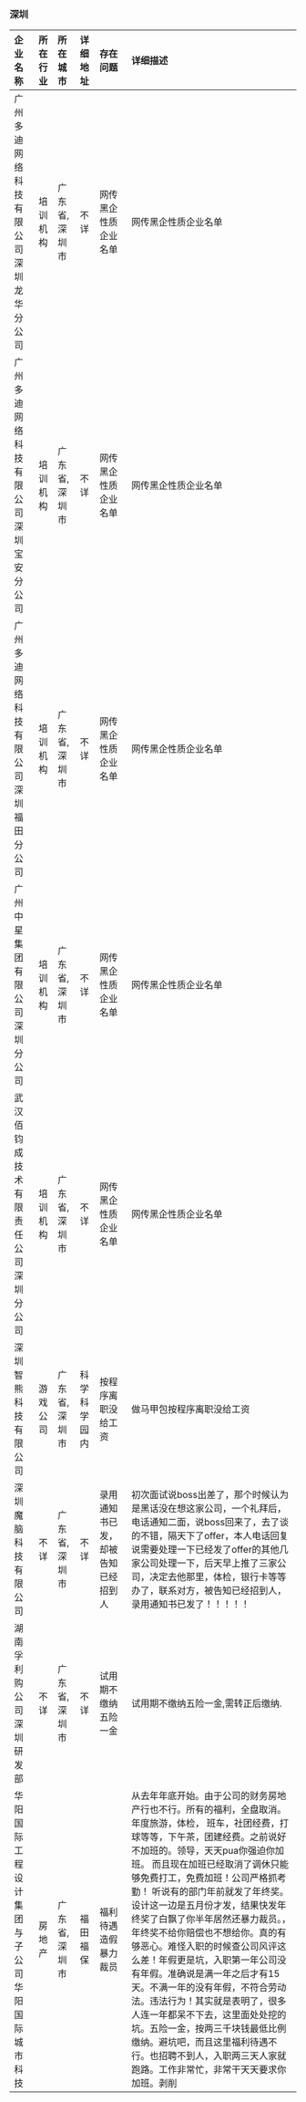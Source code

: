 ### 深圳
| 企业名称 | 所在行业 | 所在城市 | 详细地址 | 存在问题 | 详细描述 |
| :----- | :------ | :------ | :------ | :----- | :------ |
广州多迪网络科技有限公司深圳龙华分公司|培训机构|广东省,深圳市|不详|网传黑企性质企业名单|网传黑企性质企业名单
广州多迪网络科技有限公司深圳宝安分公司|培训机构|广东省,深圳市|不详|网传黑企性质企业名单|网传黑企性质企业名单
广州多迪网络科技有限公司深圳福田分公司|培训机构|广东省,深圳市|不详|网传黑企性质企业名单|网传黑企性质企业名单
广州中星集团有限公司深圳分公司|培训机构|广东省,深圳市|不详|网传黑企性质企业名单|网传黑企性质企业名单
武汉佰钧成技术有限责任公司深圳分公司|培训机构|广东省,深圳市|不详|网传黑企性质企业名单|网传黑企性质企业名单
深圳智熊科技有限公司|游戏公司|广东省,深圳市|科学科学园内|按程序离职没给工资|做马甲包按程序离职没给工资
深圳魔脑科技有限公司|不详|广东省,深圳市|不详|录用通知书已发，却被告知已经招到人|初次面试说boss出差了，那个时候认为是黑话没在想这家公司，一个礼拜后，电话通知二面，说boss回来了，去了谈的不错，隔天下了offer，本人电话回复说需要处理一下已经发了offer的其他几家公司处理一下，后天早上推了三家公司，决定去他那里，体检，银行卡等等办了，联系对方，被告知已经招到人，录用通知书已发了！！！！！
湖南孚利购公司深圳研发部|不详|广东省,深圳市|不详|试用期不缴纳五险一金|试用期不缴纳五险一金,需转正后缴纳.
华阳国际工程设计集团与子公司华阳国际城市科技|房地产|广东省,深圳市|福田福保|福利待遇造假暴力裁员|从去年年底开始。由于公司的财务房地产行也不行。所有的福利，全盘取消。年度旅游，体检，  班车，社团经费，打球等等，下午茶，团建经费。之前说好不加班的。领导，天天pua你强迫你加班。    而且现在加班已经取消了调休只能够免费打工，免费加班！公司严格抓考勤！ 听说有的部门年前就发了年终奖。设计这一边是五月份才发，结果快发年终奖了白飘了你半年居然还暴力裁员。，年终奖不给你赔偿也不想给你。真的有够恶心。难怪入职的时候查公司风评这么差！年假更是坑，入职第一年公司没有年假。准确说是满一年之后才有15天。不满一年的没有年假，不符合劳动法。违法行为！其实就是表明了，很多人连一年都呆不下去，这里面处处挖的坑。五险一金，按两三千块钱最低比例缴纳。避坑吧，而且这里福利待遇不行。也招聘不到人，入职两三天人家就跑路。工作非常忙，非常干天天要求你加班。剥削
